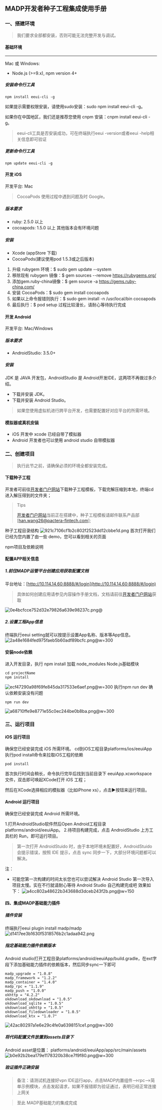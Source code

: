## MADP开发者种子工程集成使用手册
### 一、搭建环境
>我们要求全部都安装，否则可能无法完整开发与调试。
#### 基础环境
* * *
Mac 或 Windows:
* Node.js (>=9.x), npm version 4+
##### 安装命令行工具
```
npm install eeui-cli -g
```
如果提示需要权限安装，请使用sudo安装：sudo npm install eeui-cli -g。

如果你在中国地区，我们还是推荐您使用 cnpm 安装：cnpm install eeui-cli -g。
>eeui-cli工具是否安装成功，可在终端执行eeui -version或者eeui -help相关信息即可验证
##### 更新命令行工具
```
npm update eeui-cli -g
```
#### 开发 iOS
开发平台: Mac
>CocoaPods 使用过程中遇到问题及时 Google。
##### 版本要求
* ruby: 2.5.0 以上
* cocoapods: 1.5.0 以上
其他版本会有环境问题
##### 安装
* Xcode (appStore 下载)
* CocoaPods(建议使用pod 1.5.3或之后版本)
1. 升级 rubygem 环境：$ sudo gem update --system
2. 移除现有 rubygem 镜像：$ gem sources --remove https://rubygems.org/
3. 添加gem.ruby-china镜像：$ gem source -a https://gems.ruby-china.com/
4. 安装 CocoaPods：$ sudo gem install cocoapods
5. 如果以上命令报错则执行：$ sudo gem install -n /usr/local/bin cocoapods
6. 最后执行：$ pod setup 过程比较漫长，请耐心等待执行完成
#### 开发 Android
开发平台: Mac/Windows
##### 版本要求
* AndroidStudio: 3.5.0+
##### 安装
JDK 是 JAVA 开发包，AndroidStudio 是 Android开发IDE，这两项不再做过多介绍。
* 下载并安装 JDK。
* 下载并安装 Android Studio。
> 如果您使用虚拟机进行跨平台开发，也需要配置好对应平台的所需环境。
#### 模拟器或真机安装
* iOS 开发中 xcode 已经自带了模拟器
* Android 开发者也可以使用 android studio 自带模拟器
### 二、创建项目
>执行此节之前，请确保必须的环境全都安装完成。
#### 下载种子工程
开发者可前往[开发者门户网站](www.pactera.com/)下载种子工程模板，下载完解压缩到本地，终端cd进入解压得到的文件夹；
>Tips
>
>[开发者门户网站](www.pactera.com/)当前正在搭建中，种子工程模板请邮件联系产品部[han.wang26@pactera-fintech.com];

种子工程目录结构
![921c7106cf1b2c802f2523dd12cbbe1d.png](evernotecid://ADC6FA8A-1FCD-4BFC-817B-EC9FFF69EC19/appyinxiangcom/28049159/ENResource/p55)
首次打开我们已经为您内置了由一些 demo，您可以看到相关的页面

npm项目及依赖说明
#### 配置APP相关信息
##### 1.前往MADP运管平台创建应用获取配置文档
平台地址：[http://10.114.14.60:8888/#/login](http://10.114.14.60:8888/#/login)
>具体如何创建应用请参见内容操作手册文档，文档请前往[开发者门户网站](www.pactera.com/)获取

![0e4bcfcce752d32e79826a639e98237c.png](evernotecid://ADC6FA8A-1FCD-4BFC-817B-EC9FFF69EC19/appyinxiangcom/28049159/ENResource/p56)@

##### 2.设置工程App信息
终端执行eeui setting就可以按提示设置App名称、版本等App信息。
![2a48e1684fed975faeb5b60adf89bcfc.png](evernotecid://ADC6FA8A-1FCD-4BFC-817B-EC9FFF69EC19/appyinxiangcom/28049159/ENResource/p51)@w=300



#### 安装node依赖
进入开发目录，执行 npm install 加载 node_modules Node.js基础模块
```
cd projectName
npm install
```
![ecf47290a98f69fe845da317533e6aef.png](evernotecid://ADC6FA8A-1FCD-4BFC-817B-EC9FFF69EC19/appyinxiangcom/28049159/ENResource/p52)@w=300
执行npm run dev 确认依赖安装没有问题
```
npm run dev
```

![a68710ffe9e8771e55c0ec244be0b8ba.png](evernotecid://ADC6FA8A-1FCD-4BFC-817B-EC9FFF69EC19/appyinxiangcom/28049159/ENResource/p53)@w=300

### 三、运行项目
#### iOS 运行项目
确保您已经安装完成 iOS 所需环境。
cd到iOS工程目录platforms/ios/eeuiApp 执行pod install命令来拉取iOS工程的依赖
```
pod install
```
首次执行时间会稍长，命令执行完毕后找到当前目录下 eeuiApp.xcworkspace 文件，双击即可唤起XCode打开 iOS 工程；

然后在XCode选择相应的模拟器（比如iPhone xs），点击▶按钮来运行项目。

#### Android 运行项目
确保您已经安装完成 Android 所需环境。

1.打开AndroidStudio软件然后Open Android工程目录platforms/android/eeuiApp。 2.待项目构建完成，点击 AndroidStudio 上方工具栏的 Run，即可运行项目。
>第一次打开 AndroidStuido 时，由于本地环境未配置好，AndroidStuido 会提示错误，按照 IDE 提示，点击 sync 同步一下，大部分环境问题都可以解决。

注：

* 可能您第一次构建的时间太长您也可以尝试解决 Android Studio 第一次导入项目太慢。实在不行就请耐心等待 Android Studio 自己构建完成吧
效果如下：
![a4cc802a48622b343688d3dceb243f2b.png](evernotecid://ADC6FA8A-1FCD-4BFC-817B-EC9FFF69EC19/appyinxiangcom/28049159/ENResource/p57)@w=150


#### 四、集成MADP基础能力插件
##### 插件安装
终端执行eeui plugin install madp/madp
![d1417ee3b1630f5318576b2c1adaa942.png](evernotecid://ADC6FA8A-1FCD-4BFC-817B-EC9FFF69EC19/appyinxiangcom/28049159/ENResource/p54)
##### 指定基础能力插件依赖版本
Android studio打开工程目录platforms/android/eeuiApp/build.gradle，在ext字段下添加基础能力插件的依赖版本，然后同步sync一下即可
```
madp_upgrade = "1.0.8"
madp_framework = "1.2.2"
madp_container = "1.4.0"
madp_rpc = "1.1.9"
madp_push = "1.0.0"
okhttp = "4.2.2"
okdownload_okdownload = "1.0.5"
okdownload_sqlite = "1.0.5"
okdownload_okhttp = "1.0.5"
okdownload_filedownloader = "1.0.5"
okdownload_ktx = "1.0.7"
```
![42ac80297a1e6e29c4fe0a6398151ce1.png](evernotecid://ADC6FA8A-1FCD-4BFC-817B-EC9FFF69EC19/appyinxiangcom/28049159/ENResource/p58)@w=300

##### 将代码配置文件放置到assets目录下
Android asset是位置：
platforms/android/eeuiApp/app/src/main/assets
![b0e92b2bea179e1178320b38ce7f9f80.png](evernotecid://ADC6FA8A-1FCD-4BFC-817B-EC9FFF69EC19/appyinxiangcom/28049159/ENResource/p59)@w=300

##### 验证插件正确安装
>备注：请测试机连接好vpn
IDE运行app，点击MADP内置组件-->rpc-->简单示例模块，点击发起请求，如果不报错即为验证通过，表明已经正常连接上网关

>至此 MADP基础能力的集成完成









